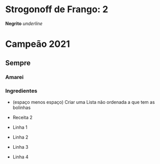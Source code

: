 # Strogonoff de Frango: 2

**Negrito**
_underline_

# Campeão 2021
## Sempre
### Amarei

### Ingredientes

 - (espaço menos espaço) Criar uma Lista não ordenada a que tem as bolinhas

 - Receita 2

 - Linha 1

 - Linha 2

 - Linha 3 

 - Linha 4

